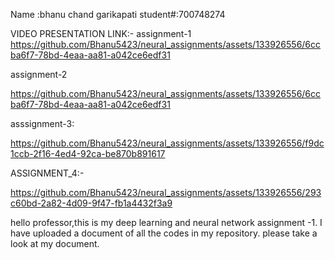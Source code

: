 Name :bhanu chand garikapati
student#:700748274

VIDEO PRESENTATION LINK:-
assignment-1
https://github.com/Bhanu5423/neural_assignments/assets/133926556/6ccba6f7-78bd-4eaa-aa81-a042ce6edf31

assignment-2

https://github.com/Bhanu5423/neural_assignments/assets/133926556/6ccba6f7-78bd-4eaa-aa81-a042ce6edf31

asssignment-3:

https://github.com/Bhanu5423/neural_assignments/assets/133926556/f9dc1ccb-2f16-4ed4-92ca-be870b891617

ASSIGNMENT_4:-

https://github.com/Bhanu5423/neural_assignments/assets/133926556/293c60bd-2a82-4d09-9f47-fb1a4432f3a9








hello professor,this is my deep learning and neural network assignment -1.
I have uploaded a document of all the codes in my repository.
please take a look at my document.




